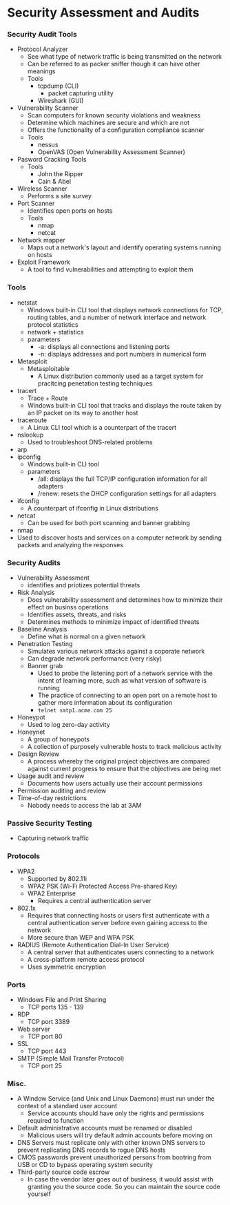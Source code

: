 # Security Assessment and Audits

### Security Audit Tools
* Protocol Analyzer
  * See what type of network traffic is being transmitted on the network
  * Can be referred to as packer sniffer though it can have other meanings
  * Tools
    * tcpdump (CLI)
      * packet capturing utility
    * Wireshark (GUI)
* Vulnerability Scanner
  * Scan computers for known security violations and weakness
  * Determine which machines are secure and which are not
  * Offers the functionality of a configuration compliance scanner
  * Tools
    * nessus
    * OpenVAS (Open Vulnerability Assessment Scanner)
* Pasword Cracking Tools
  * Tools
    * John the Ripper
    * Cain & Abel
* Wireless Scanner
  * Performs a site survey
* Port Scanner
  * Identifies open ports on hosts
  * Tools
    * nmap
    * netcat
* Network mapper
  * Maps out a network's layout and identify operating systems running on hosts
* Exploit Framework
  * A tool to find vulnerabilities and attempting to exploit them

### Tools
* netstat
  * Windows built-in CLI tool that displays network connections for TCP, routing tables, and a number of network interface and network protocol statistics
  * network + statistics
  * parameters
    * -a: displays all connections and listening ports
    * -n: displays addresses and port numbers in numerical form
* Metasploit
  * Metasploitable
    * A Linux distribution commonly used as a target system for pracitcing penetation testing techniques
* tracert
  * Trace + Route
  * Windows built-in CLI tool that tracks and displays the route taken by an IP packet on its way to another host
* traceroute
  * A Linux CLI tool which is a counterpart of the tracert
* nslookup
  * Used to troubleshoot DNS-related problems
* arp 
* ipconfig
  * Windows built-in CLI tool
  * parameters
    * /all: displays the full TCP/IP configuration information for all adapters
    * /renew: resets the DHCP configuration settings for all adapters
* ifconfig
  * A counterpart of ifconfig in Linux distributions
* netcat
  * Can be used for both port scanning and banner grabbing
* nmap
 * Used to discover hosts and services on a computer network by sending packets and analyzing the responses
  
### Security Audits
* Vulnerability Assessment
  * identifies and priotizes potential threats
* Risk Analysis
  * Does vulnerability assessment and determines how to minimize their effect on businss operations
  * Identifies assets, threats, and risks
  * Determines methods to minimize impact of identified threats
* Baseline Analysis
  * Define what is normal on a given network
* Penetration Testing
  * Simulates various network attacks against a coporate network
  * Can degrade network performance (very risky)
  * Banner grab
    * Used to probe the listening port of a network service with the intent of learning more, such as what version of software is running
    * The practice of connecting to an open port on a remote host to gather more information about its configuration
    * `telnet smtp1.acme.com 25`
* Honeypot
  * Used to log zero-day activity
* Honeynet
  * A group of honeypots
  * A collection of purposely vulnerable hosts to track malicious activity
* Design Review
  * A process whereby the original project objectives are compared against current progress to ensure that the objectives are being met
* Usage audit and review
  * Documents how users actually use their account permissions
* Permission auditing and review
* Time-of-day restrictions
  * Nobody needs to access the lab at 3AM

### Passive Security Testing
  * Capturing network traffic

### Protocols
* WPA2
  * Supported by 802.11i
  * WPA2 PSK (Wi-Fi Protected Access Pre-shared Key)
  * WPA2 Enterprise
    * Requires a central authentication server
* 802.1x
  * Requires that connecting hosts or users first authenticate with a central authentication server before even gaining access to the network
  * More secure than WEP and WPA PSK
* RADIUS (Remote Authentication Dial-In User Service)
  * A central server that authenticates users connecting to a network
  * A cross-platform remote access protocol
  * Uses symmetric encryption
  
### Ports
* Windows File and Print Sharing
  * TCP ports 135 - 139
* RDP
  * TCP port 3389
* Web server
  * TCP port 80
* SSL
  * TCP port 443
* SMTP (Simple Mail Transfer Protocol)
  * TCP port 25
  
### Misc.
* A Window Service (and Unix and Linux Daemons) must run under the context of a standard user account
  * Service accounts should have only the rights and permissions required to function
* Default administrative accounts must be renamed or disabled
  * Malicious users will try default admin accounts before moving on
* DNS Servers must replicate only with other known DNS servers to prevent replicating DNS records to rogue DNS hosts
* CMOS passwords prevent unauthorized persons from bootring from USB or CD to bypass operating system security
* Third-party source code escrow
  * In case the vendor later goes out of business, it would assist with granting you the source code. So you can maintain the source code yourself
